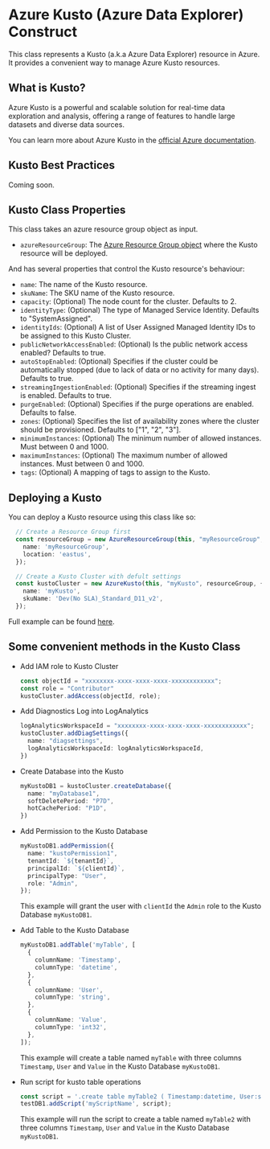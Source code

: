 # Azure Kusto (Azure Data Explorer) Construct

This class represents a Kusto (a.k.a Azure Data Explorer) resource in Azure. It provides a convenient way to manage Azure Kusto resources.

## What is Kusto?

Azure Kusto is a powerful and scalable solution for real-time data exploration and analysis, offering a range of features to handle large datasets and diverse data sources.

You can learn more about Azure Kusto in the [official Azure documentation](https://learn.microsoft.com/en-us/azure/data-explorer/data-explorer-overview).

## Kusto Best Practices

Coming soon.

## Kusto Class Properties

This class takes an azure resource group object as input.

- `azureResourceGroup`: The [Azure Resource Group object](../azure-resourcegroup/) where the Kusto resource will be deployed.

And has several properties that control the Kusto resource's behaviour:

- `name`: The name of the Kusto resource.
- `skuName`: The SKU name of the Kusto resource.
- `capacity`: (Optional) The node count for the cluster. Defaults to 2.
- `identityType`: (Optional) The type of Managed Service Identity. Defaults to "SystemAssigned".
- `identityIds`: (Optional) A list of User Assigned Managed Identity IDs to be assigned to this Kusto Cluster.
- `publicNetworkAccessEnabled`: (Optional) Is the public network access enabled? Defaults to true.
- `autoStopEnabled`: (Optional) Specifies if the cluster could be automatically stopped (due to lack of data or no activity for many days). Defaults to true.
- `streamingIngestionEnabled`: (Optional) Specifies if the streaming ingest is enabled. Defaults to true.
- `purgeEnabled`: (Optional) Specifies if the purge operations are enabled. Defaults to false.
- `zones`: (Optional) Specifies the list of availability zones where the cluster should be provisioned. Defaults to ["1", "2", "3"].
- `minimumInstances`: (Optional) The minimum number of allowed instances. Must between 0 and 1000.
- `maximumInstances`: (Optional) The maximum number of allowed instances. Must between 0 and 1000.
- `tags`: (Optional) A mapping of tags to assign to the Kusto.

## Deploying a Kusto

You can deploy a Kusto resource using this class like so:

```typescript
  // Create a Resource Group first
  const resourceGroup = new AzureResourceGroup(this, "myResourceGroup", {
    name: 'myResourceGroup',
    location: 'eastus',
  });

  // Create a Kusto Cluster with defult settings
  const kustoCluster = new AzureKusto(this, "myKusto", resourceGroup, {
    name: 'myKusto',
    skuName: 'Dev(No SLA)_Standard_D11_v2',
  });

```

Full example can be found [here](test/ExampleAzureKusto.ts).

## Some convenient methods in the Kusto Class

- Add IAM role to Kusto Cluster

  ```typescript
  const objectId = "xxxxxxxx-xxxx-xxxx-xxxx-xxxxxxxxxxxx";
  const role = "Contributor"
  kustoCluster.addAccess(objectId, role);
  ```

- Add Diagnostics Log into LogAnalytics

  ```typescript
  logAnalyticsWorkspaceId = "xxxxxxxx-xxxx-xxxx-xxxx-xxxxxxxxxxxx";
  kustoCluster.addDiagSettings({
    name: "diagsettings", 
    logAnalyticsWorkspaceId: logAnalyticsWorkspaceId,
  })
  ```

- Create Database into the Kusto

  ```typescript
  myKustoDB1 = kustoCluster.createDatabase({
    name: "myDatabase1",
    softDeletePeriod: "P7D",
    hotCachePeriod: "P1D",
  })
  ```

- Add Permission to the Kusto Database
  
  ```typescript
  myKustoDB1.addPermission({
    name: "kustoPermission1",
    tenantId: `${tenantId}`,
    principalId: `${clientId}`,
    principalType: "User",
    role: "Admin",
  });
  ```

  This example will grant the user with `clientId` the `Admin` role to the Kusto Database `myKustoDB1`.

- Add Table to the Kusto Database

  ```typescript
  myKustoDB1.addTable('myTable', [
    {
      columnName: 'Timestamp',
      columnType: 'datetime',
    },
    {
      columnName: 'User',
      columnType: 'string',
    },
    {
      columnName: 'Value',
      columnType: 'int32',
    },
  ]);
  ```

  This example will create a table named `myTable` with three columns `Timestamp`, `User` and `Value` in the Kusto Database `myKustoDB1`.

- Run script for kusto table operations
  
    ```typescript
    const script = '.create table myTable2 ( Timestamp:datetime, User:string, Value:int32 )';
    testDB1.addScript('myScriptName', script);
    ```
  
    This example will run the script to create a table named `myTable2` with three columns `Timestamp`, `User` and `Value` in the Kusto Database `myKustoDB1`.
